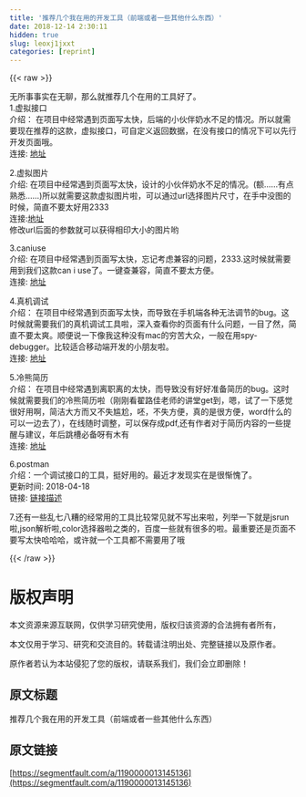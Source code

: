 ```yaml
---
title: '推荐几个我在用的开发工具（前端或者一些其他什么东西）' 
date: 2018-12-14 2:30:11
hidden: true
slug: leoxj1jxxt
categories: [reprint]
---
```


{{< raw >}}

                    
<p>无所事事实在无聊，那么就推荐几个在用的工具好了。<br>1.虚拟接口<br>介绍： 在项目中经常遇到页面写太快，后端的小伙伴奶水不足的情况。所以就需要现在推荐的这款，虚拟接口，可自定义返回数据，在没有接口的情况下可以先行开发页面哦。<br>连接: <a href="https://easy-mock.com/" rel="nofollow noreferrer" target="_blank">地址</a></p>
<p>2.虚拟图片<br>介绍: 在项目中经常遇到页面写太快，设计的小伙伴奶水不足的情况。(额……有点熟悉……)所以就需要这款虚拟图片啦，可以通过url选择图片尺寸，在手中没图的时候，简直不要太好用2333<br>连接:<a href="http://via.placeholder.com/160x160" rel="nofollow noreferrer" target="_blank">地址</a><br>修改url后面的参数就可以获得相印大小的图片哟</p>
<p>3.caniuse<br>介绍: 在项目中经常遇到页面写太快，忘记考虑兼容的问题，2333.这时候就需要用到我们这款can i use了。一键查兼容，简直不要太方便。<br>连接: <a href="https://caniuse.com/#" rel="nofollow noreferrer" target="_blank">地址</a></p>
<p>4.真机调试<br>介绍： 在项目中经常遇到页面写太快，而导致在手机端各种无法调节的bug。这时候就需要我们的真机调试工具啦，深入查看你的页面有什么问题，一目了然，简直不要太爽。顺便说一下像我这种没有mac的穷苦大众，一般在用spy-debugger。比较适合移动端开发的小朋友啦。<br>连接: <a href="http://expelliarmus923.github.io/2017/03/31/%E7%9C%9F%E6%9C%BA%E8%B0%83%E8%AF%95%E5%90%84%E7%A7%8D%E6%96%B9%E6%B3%95/" rel="nofollow noreferrer" target="_blank">地址</a></p>
<p>5.冷熊简历<br>介绍： 在项目中经常遇到离职离的太快，而导致没有好好准备简历的bug。这时候就需要我们的冷熊简历啦（刚刚看翟路佳老师的讲堂get到，嗯，试了一下感觉很好用啊，简洁大方而又不失尴尬，呸，不失方便，真的是很方便，word什么的可以一边去了），在线随时调整，可以保存成pdf,还有作者对于简历内容的一些提醒与建议，年后跳槽必备呀有木有<br>连接: <a href="http://cv.ftqq.com/" rel="nofollow noreferrer" target="_blank">地址</a></p>
<p>6.postman<br>介绍：一个调试接口的工具，挺好用的。最近才发现实在是很惭愧了。<br>更新时间: 2018-04-18<br>链接: <a href="https://www.getpostman.com/" rel="nofollow noreferrer" target="_blank">链接描述</a></p>
<p>7.还有一些乱七八糟的经常用的工具比较常见就不写出来啦，列举一下就是jsrun啦,json解析啦,color选择器啦之类的，百度一些就有很多的啦。最重要还是页面不要写太快哈哈哈，或许就一个工具都不需要用了哦</p>

                
{{< /raw >}}

# 版权声明
本文资源来源互联网，仅供学习研究使用，版权归该资源的合法拥有者所有，

本文仅用于学习、研究和交流目的。转载请注明出处、完整链接以及原作者。

原作者若认为本站侵犯了您的版权，请联系我们，我们会立即删除！

## 原文标题
推荐几个我在用的开发工具（前端或者一些其他什么东西）

## 原文链接
[https://segmentfault.com/a/1190000013145136](https://segmentfault.com/a/1190000013145136)

